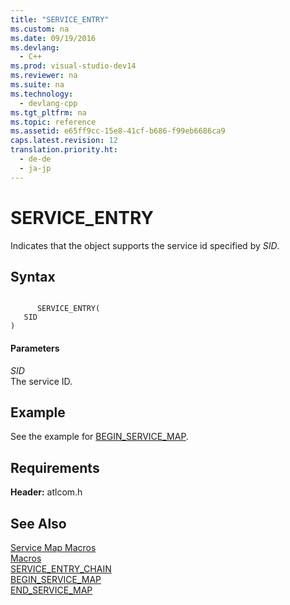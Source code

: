 ```yaml
---
title: "SERVICE_ENTRY"
ms.custom: na
ms.date: 09/19/2016
ms.devlang: 
  - C++
ms.prod: visual-studio-dev14
ms.reviewer: na
ms.suite: na
ms.technology: 
  - devlang-cpp
ms.tgt_pltfrm: na
ms.topic: reference
ms.assetid: e65ff9cc-15e8-41cf-b686-f99eb6686ca9
caps.latest.revision: 12
translation.priority.ht: 
  - de-de
  - ja-jp
---
```

# SERVICE_ENTRY
Indicates that the object supports the service id specified by *SID*.  
  
## Syntax  
  
```  
  
      SERVICE_ENTRY(   
   SID    
)  
```  
  
#### Parameters  
 *SID*  
 The service ID.  
  
## Example  
 See the example for [BEGIN_SERVICE_MAP](../vs140/BEGIN_SERVICE_MAP.md).  
  
## Requirements  
 **Header:** atlcom.h  
  
## See Also  
 [Service Map Macros](../vs140/Service-Map-Macros.md)   
 [Macros](../vs140/ATL-Macros.md)   
 [SERVICE_ENTRY_CHAIN](../vs140/SERVICE_ENTRY_CHAIN.md)   
 [BEGIN_SERVICE_MAP](../vs140/BEGIN_SERVICE_MAP.md)   
 [END_SERVICE_MAP](../vs140/END_SERVICE_MAP.md)